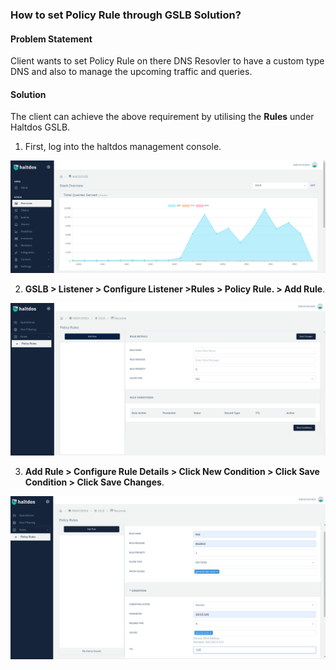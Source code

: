 ### **How to set Policy Rule through GSLB Solution**?

#### **Problem Statement**

Client wants to set Policy Rule on there DNS Resovler to have a custom type DNS and also to manage the upcoming traffic and queries.

#### **Solution**

The client can achieve the above requirement by utilising the **Rules** under Haltdos GSLB.

1. First, log into the haltdos management console.

![](/img/gslb/v6/kb/gslb7.1.png)

2. **GSLB > Listener > Configure Listener >Rules > Policy Rule. > Add Rule**.

![](/img/gslb/v6/kb/gslb7.2.png)

3. **Add Rule > Configure Rule Details > Click New Condition > Click Save Condition > Click Save Changes**.
​

![](/img/gslb/v6/kb/gslb7.3.png)